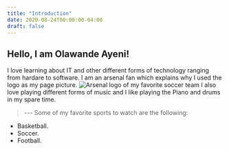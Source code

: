 ```yaml
---
title: "Introduction"
date: 2020-08-24T00:00:00-04:00
draft: false
---
```


## Hello, I am Olawande Ayeni!
>
I love learning about IT and other different forms of technology ranging from hardare to software. I am an arsenal fan which explains why I used the  logo as my page picture. ![Arsenal logo of my favorite soccer team](https://vigorous-jones-891bb5.netlify.app/Arsenal.png) 
I also love playing different forms of music and I like playing the Piano and drums in my spare time. 

> --- Some of my favorite sports to watch are the following:
  * Basketball.
  * Soccer.
  * Football.

